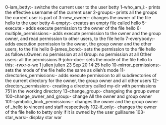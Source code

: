 0-iam_betty:- switche the current user to the user betty
1-who_am_i:-  prints the effective username of the current user
2-groups:- prints all the groups the current user is part of
3-new_owner:- changes the owner of the file hello to the user betty
4-empty:- creates an empty file called hello
5-execute:- adds execute permission to the owner of the file hello
6-multiple_permissions:- adds execute permission to the owner and the group owner, and read permission to other users, to the file hello
7-everybody:- adds execution permission to the owner, the group owner and the other users, to the file hello
8-james_bond:- sets the permission to the file hello as follows:Owner: no permission at all Group: no permission at all Other users: all the permissions
9-john-doe:- sets the mode of the file hello to this: -rwxr-x-wx 1 julien julien 23 Sep 20 14:25 hello
10-mirror_permissions:- sets the mode of the file hello the same as olleh’s mode
11-directories_permissions:- adds execute permission to all subdirectories of the current directory for the owner, the group owner and all other users
12-directory_permission:- creating a directory called my-dir with permissions 751 in the working directory
13-change_group:- changeing  the group owner
100-change_owner_and_group:- change All the owner and group owner 
101-symbolic_linck_permissions:- changes the owner and the group owner of _hello to vincent and staff respectively
102-if_only:- changes the owner of the file hello to betty only if it is owned by the user guillaume
103-star_wars:- display star war 
